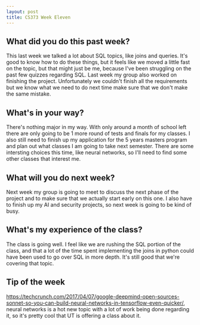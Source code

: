 ```yaml
---
layout: post
title: CS373 Week Eleven
---
```


## What did you do this past week? ##
This last week we talked a lot about SQL topics, like joins and queries. It's good to know how to do these things, but it feels like we moved a little fast on the topic, but that might just be me, because I've been struggling on the past few quizzes regarding SQL. Last week my group also worked on finishing the project. Unfortunately we couldn't finish all the requirements but we know what we need to do next time make sure that we don't make the same mistake.

## What's in your way? ##
There's nothing major in my way. With only around a month of school left there are only going to be 1 more round of tests and finals for my classes. I also still need to finish up my application for the 5 years masters program and plan out what classes I am going to take next semester. There are some intersting choices this time, like neural networks, so I'll need to find some other classes that interest me.

## What will you do next week? ##
Next week my group is going to meet to discuss the next phase of the project and to make sure that we actually start early on this one. I also have to finish up my AI and security projects, so next week is going to be kind of busy.

## What's my experience of the class? ##
The class is going well. I feel like we are rushing the SQL portion of the class, and that a lot of the time spent implementing the joins in python could have been used to go over SQL in more depth. It's still good that we're covering that topic. 

## Tip of the week ##
https://techcrunch.com/2017/04/07/google-deepmind-open-sources-sonnet-so-you-can-build-neural-networks-in-tensorflow-even-quicker/, neural networks is a hot new topic with a lot of work being done regarding it, so it's pretty cool that UT is offering a class about it.

